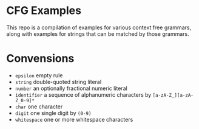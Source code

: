 # CFG Examples
This repo is a compilation of examples for various context free grammars, along with examples for strings that can be matched by those grammars.

# Convensions
- `epsilon` empty rule
- `string` double-quoted string literal
- `number` an optionally fractional numeric literal
- `identifier` a sequence of alphanumeric characters by `[a-zA-Z_][a-zA-Z_0-9]*`
- `char` one character
- `digit` one single digit by `(0-9)`
- `whitespace` one or more whitespace characters